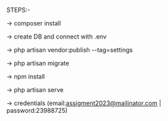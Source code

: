 STEPS:-

-> composer install

-> create DB and connect with .env

-> php artisan vendor:publish --tag=settings

-> php artisan migrate

-> npm install

-> php artisan serve

-> credentials (email:assigment2023@mailinator.com | password:23988725)

<!-- composer dump-autoload -->

